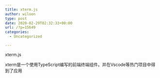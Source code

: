 ```yaml
---
title: xterm.js
author: wiloon
type: post
date: 2020-02-29T02:32:33+00:00
url: /?p=15649
categories:
  - Uncategorized

---
```

xterm.js
  
xterm是一个使用TypeScript编写的前端终端组件。并在Vscode等热门项目中得到了应用